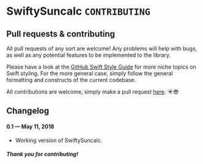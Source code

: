 # SwiftySuncalc `CONTRIBUTING`

Pull requests & contributing
---
All pull requests of any sort are welcome! Any problems will help with bugs, as well as any potential features to be implemented to the library.

Please have a look at the [GitHub Swift Style Guide](https://github.com/github/swift-style-guide) for more niche topics on Swift styling. For the more general case, simply follow the general formatting and constructs of the current codebase.

All contributions are welcome, simply make a pull request [here](https://github.com/cristiangonzales/SwiftySuncalc/issues). :sunny::sunglasses:

Changelog
---
#### 0.1 &mdash; May 11, 2018
- Working version of SwiftySuncalc.

##### Thank you for contributing!
